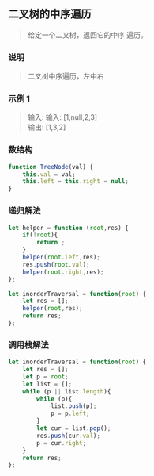 
## 二叉树的中序遍历
> 给定一个二叉树，返回它的中序 遍历。        

### 说明
> 二叉树中序遍历，左中右



### 示例 1
> 输入: 输入: [1,null,2,3]          
> 输出: [1,3,2]


### 数结构
```javascript 1.8
function TreeNode(val) {
    this.val = val;
    this.left = this.right = null;
}
```

### 递归解法
```javascript 1.8
let helper = function (root,res) {
    if(!root){
        return ;
    }
    helper(root.left,res);
    res.push(root.val);
    helper(root.right,res);
};

let inorderTraversal = function(root) {
    let res = [];
    helper(root,res);
    return res;
};

```

### 调用栈解法
```javascript 1.8
let inorderTraversal = function(root) {
    let res = [];
    let p = root;
    let list = [];
    while (p || list.length){
        while (p){
            list.push(p);
            p = p.left;
        }
        let cur = list.pop();
        res.push(cur.val);
        p = cur.right;
    }
    return res;
};
```
